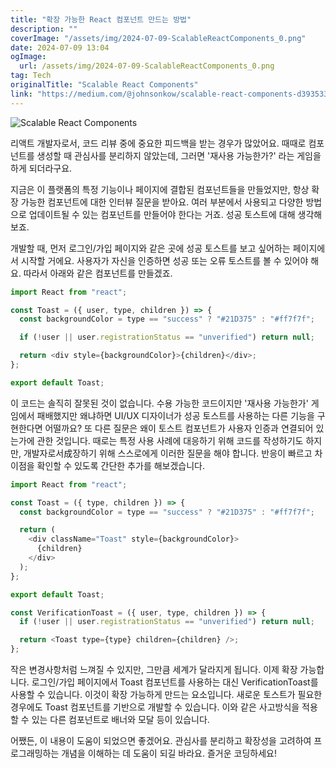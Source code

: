 ```yaml
---
title: "확장 가능한 React 컴포넌트 만드는 방법"
description: ""
coverImage: "/assets/img/2024-07-09-ScalableReactComponents_0.png"
date: 2024-07-09 13:04
ogImage:
  url: /assets/img/2024-07-09-ScalableReactComponents_0.png
tag: Tech
originalTitle: "Scalable React Components"
link: "https://medium.com/@johnsonkow/scalable-react-components-d3935330f2cb"
---
```


![Scalable React Components](/assets/img/2024-07-09-ScalableReactComponents_0.png)

리액트 개발자로서, 코드 리뷰 중에 중요한 피드백을 받는 경우가 많았어요. 때때로 컴포넌트를 생성할 때 관심사를 분리하지 않았는데, 그러면 '재사용 가능한가?' 라는 게임을 하게 되더라구요.

지금은 이 플랫폼의 특정 기능이나 페이지에 결합된 컴포넌트들을 만들었지만, 항상 확장 가능한 컴포넌트에 대한 인터뷰 질문을 받아요. 여러 부분에서 사용되고 다양한 방법으로 업데이트될 수 있는 컴포넌트를 만들어야 한다는 거죠. 성공 토스트에 대해 생각해보죠.

개발할 때, 먼저 로그인/가입 페이지와 같은 곳에 성공 토스트를 보고 싶어하는 페이지에서 시작할 거에요. 사용자가 자신을 인증하면 성공 또는 오류 토스트를 볼 수 있어야 해요. 따라서 아래와 같은 컴포넌트를 만들겠죠.

<div class="content-ad"></div>

```js
import React from "react";

const Toast = ({ user, type, children }) => {
  const backgroundColor = type == "success" ? "#21D375" : "#ff7f7f";

  if (!user || user.registrationStatus == "unverified") return null;

  return <div style={backgroundColor}>{children}</div>;
};

export default Toast;
```

이 코드는 솔직히 잘못된 것이 없습니다. 수용 가능한 코드이지만 '재사용 가능한가' 게임에서 패배했지만 왜냐하면 UI/UX 디자이너가 성공 토스트를 사용하는 다른 기능을 구현한다면 어떨까요? 또 다른 질문은 왜이 토스트 컴포넌트가 사용자 인증과 연결되어 있는가에 관한 것입니다. 때로는 특정 사용 사례에 대응하기 위해 코드를 작성하기도 하지만, 개발자로서成장하기 위해 스스로에게 이러한 질문을 해야 합니다. 반응이 빠르고 차이점을 확인할 수 있도록 간단한 추가를 해보겠습니다.

```js
import React from "react";

const Toast = ({ type, children }) => {
  const backgroundColor = type == "success" ? "#21D375" : "#ff7f7f";

  return (
    <div className="Toast" style={backgroundColor}>
      {children}
    </div>
  );
};

export default Toast;

const VerificationToast = ({ user, type, children }) => {
  if (!user || user.registrationStatus == "unverified") return null;

  return <Toast type={type} children={children} />;
};
```

작은 변경사항처럼 느껴질 수 있지만, 그만큼 세계가 달라지게 됩니다. 이제 확장 가능합니다. 로그인/가입 페이지에서 Toast 컴포넌트를 사용하는 대신 VerificationToast를 사용할 수 있습니다. 이것이 확장 가능하게 만드는 요소입니다. 새로운 토스트가 필요한 경우에도 Toast 컴포넌트를 기반으로 개발할 수 있습니다. 이와 같은 사고방식을 적용할 수 있는 다른 컴포넌트로 배너와 모달 등이 있습니다.

<div class="content-ad"></div>

어쨌든, 이 내용이 도움이 되었으면 좋겠어요. 관심사를 분리하고 확장성을 고려하여 프로그래밍하는 개념을 이해하는 데 도움이 되길 바라요. 즐거운 코딩하세요!
